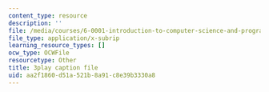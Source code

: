 ```yaml
---
content_type: resource
description: ''
file: /media/courses/6-0001-introduction-to-computer-science-and-programming-in-python-fall-2016/aa2f1860d51a521b8a91c8e39b3330a8_7lQXYl_L28w.vtt
file_type: application/x-subrip
learning_resource_types: []
ocw_type: OCWFile
resourcetype: Other
title: 3play caption file
uid: aa2f1860-d51a-521b-8a91-c8e39b3330a8
---
```

